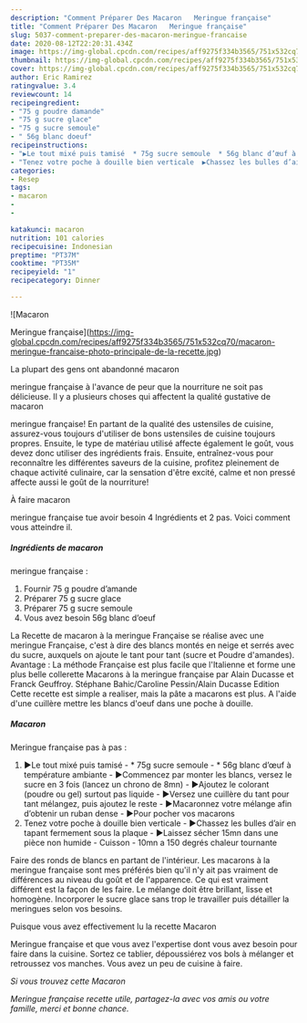 ```yaml
---
description: "Comment Préparer Des Macaron   Meringue française"
title: "Comment Préparer Des Macaron   Meringue française"
slug: 5037-comment-preparer-des-macaron-meringue-francaise
date: 2020-08-12T22:20:31.434Z
image: https://img-global.cpcdn.com/recipes/aff9275f334b3565/751x532cq70/macaron-meringue-francaise-photo-principale-de-la-recette.jpg
thumbnail: https://img-global.cpcdn.com/recipes/aff9275f334b3565/751x532cq70/macaron-meringue-francaise-photo-principale-de-la-recette.jpg
cover: https://img-global.cpcdn.com/recipes/aff9275f334b3565/751x532cq70/macaron-meringue-francaise-photo-principale-de-la-recette.jpg
author: Eric Ramirez
ratingvalue: 3.4
reviewcount: 14
recipeingredient:
- "75 g poudre damande"
- "75 g sucre glace"
- "75 g sucre semoule"
- " 56g blanc doeuf"
recipeinstructions:
- "▶️Le tout mixé puis tamisé  * 75g sucre semoule  * 56g blanc d’œuf à température ambiante  ▶️Commencez par monter les blancs, versez le sucre en 3 fois (lancez un chrono de 8mn) ▶️Ajoutez le colorant (poudre ou gel) surtout pas liquide  ▶️Versez une cuillère du tant pour tant mélangez, puis ajoutez le reste  ▶️Macaronnez votre mélange afin d’obtenir un ruban dense ▶️Pour pocher vos macarons"
- "Tenez votre poche à douille bien verticale  ▶️Chassez les bulles d’air en tapant fermement sous la plaque ▶️Laissez sécher 15mn dans une pièce non humide Cuisson  10mn a 150 degrés chaleur tournante"
categories:
- Resep
tags:
- macaron
- 
- 

katakunci: macaron   
nutrition: 101 calories
recipecuisine: Indonesian
preptime: "PT37M"
cooktime: "PT35M"
recipeyield: "1"
recipecategory: Dinner

---
```



![Macaron 

Meringue française](https://img-global.cpcdn.com/recipes/aff9275f334b3565/751x532cq70/macaron-meringue-francaise-photo-principale-de-la-recette.jpg)

La plupart des gens ont abandonné macaron 

meringue française à l'avance de peur que la nourriture ne soit pas délicieuse. Il y a plusieurs choses qui affectent la qualité gustative de macaron 

meringue française! En partant de la qualité des ustensiles de cuisine, assurez-vous toujours d'utiliser de bons ustensiles de cuisine toujours propres. Ensuite, le type de matériau utilisé affecte également le goût, vous devez donc utiliser des ingrédients frais. Ensuite, entraînez-vous pour reconnaître les différentes saveurs de la cuisine, profitez pleinement de chaque activité culinaire, car la sensation d'être excité, calme et non pressé affecte aussi le goût de la nourriture!

<!--inarticleads1-->

À faire macaron 

meringue française tue avoir besoin 4 Ingrédients et 2 pas. Voici comment vous atteindre il.

##### Ingrédients de macaron 

meringue française :

1. Fournir 75 g poudre d’amande
1. Préparer 75 g sucre glace
1. Préparer 75 g sucre semoule
1. Vous avez besoin  56g blanc d’oeuf


La Recette de macaron à la meringue Française se réalise avec une meringue Française, c&#39;est à dire des blancs montés en neige et serrés avec du sucre, auxquels on ajoute le tant pour tant (sucre et Poudre d&#39;amandes). Avantage : La méthode Française est plus facile que l&#39;Italienne et forme une plus belle collerette Macarons à la meringue française par Alain Ducasse et Franck Geuffroy. Stéphane Bahic/Caroline Pessin/Alain Ducasse Edition Cette recette est simple a realiser, mais la pâte a macarons est plus. A l&#39;aide d&#39;une cuillère mettre les blancs d&#39;oeuf dans une poche à douille. 

<!--inarticleads2-->

##### Macaron 

Meringue française pas à pas :

1. ▶️Le tout mixé puis tamisé  - * 75g sucre semoule  - * 56g blanc d’œuf à température ambiante  - ▶️Commencez par monter les blancs, versez le sucre en 3 fois (lancez un chrono de 8mn) - ▶️Ajoutez le colorant (poudre ou gel) surtout pas liquide  - ▶️Versez une cuillère du tant pour tant mélangez, puis ajoutez le reste  - ▶️Macaronnez votre mélange afin d’obtenir un ruban dense - ▶️Pour pocher vos macarons
1. Tenez votre poche à douille bien verticale  - ▶️Chassez les bulles d’air en tapant fermement sous la plaque - ▶️Laissez sécher 15mn dans une pièce non humide - Cuisson  - 10mn a 150 degrés chaleur tournante


Faire des ronds de blancs en partant de l&#39;intérieur. Les macarons à la meringue française sont mes préférés bien qu&#39;il n&#39;y ait pas vraiment de différences au niveau du goût et de l&#39;apparence. Ce qui est vraiment différent est la façon de les faire. Le mélange doit être brillant, lisse et homogène. Incorporer le sucre glace sans trop le travailler puis détailler la meringues selon vos besoins. 

<!--inarticleads1-->

<p>
Puisque vous avez effectivement lu la recette Macaron 

Meringue française et que vous avez l'expertise dont vous avez besoin pour faire dans la cuisine. Sortez ce tablier, dépoussiérez vos bols à mélanger et retroussez vos manches. Vous avez un peu de cuisine à faire.
</p>

<p>
<i>Si vous trouvez cette Macaron 

Meringue française recette utile, partagez-la avec vos amis ou votre famille, merci et bonne chance.</i>
</p>
